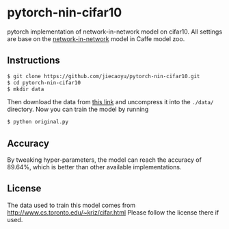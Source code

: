 # pytorch-nin-cifar10
pytorch implementation of network-in-network model on cifar10. All settings are base on the [network-in-network](https://gist.github.com/mavenlin/e56253735ef32c3c296d) model in Caffe model zoo.

## Instructions
```bash
$ git clone https://github.com/jiecaoyu/pytorch-nin-cifar10.git
$ cd pytorch-nin-cifar10
$ mkdir data
```
Then download the data from [this link](https://drive.google.com/open?id=0B-7I62GOSnZ8Z0ZCVXFtVnFEaTg) and uncompress it into the ```./data/``` directory. Now you can train the model by running
```bash
$ python original.py
```

## Accuracy
By tweaking hyper-parameters, the model can reach the accuracy of 89.64%, which is better than other available implementations.

## License
The data used to train this model comes from http://www.cs.toronto.edu/~kriz/cifar.html Please follow the license there if used.
